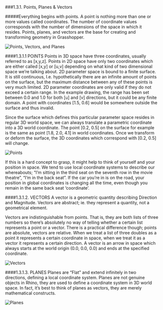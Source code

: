 ###1.3.1. Points, Planes & Vectors

#####Everything begins with points. A point is nothing more than one or more values called coordinates. The number of coordinate values corresponds with the number of dimensions of the space in which it resides. Points, planes, and vectors are the base for creating and transforming geometry in Grasshopper.

![Points, Vectors, and Planes](images/1-3-1/1-3-1_001-intro.png)

####1.3.1.1 POINTS
Points in 3D space have three coordinates, usually referred to as [x,y,z]. Points in 2D space have only two coordinates which are either called [x,y] or [u,v] depending on what kind of two dimensional space we’re talking about.
2D parameter space is bound to a finite surface. It is still continuous, I.e. hypothetically there are an infinite amount of points on the surface, but the maximum distance between any of these points is very much limited. 2D parameter coordinates are only valid if they do not exceed a certain range. In the example drawing, the range has been set between 0.0 and 1.0 for both [u] and [v] directions, but it could be any finite domain. A point with coordinates [1.5, 0.6] would be somewhere outside the surface and thus invalid.

Since the surface which defines this particular parameter space resides in regular 3D world space, we can always translate a parametric coordinate into a 3D world coordinate. The point [0.2, 0.5] on the surface for example is the same as point [1.8, 2.0, 4.1] in world coordinates. Once we transform or deform the surface, the 3D coordinates which correspond with [0.2, 0.5] will change.

![Points](images/1-3-1/1-3-1_002-points.png)

If this is a hard concept to grasp, it might help to think of yourself and your position in space. We tend to use local coordinate systems to describe our whereabouts; “I’m sitting in the third seat on the seventh row in the movie theatre”, “I’m in the back seat”. If the car you’re in is on the road, your position in global coordinates is changing all the time, even though you remain in the same back seat ‘coordinate’.

####1.3.1.2. VECTORS
A vector is a geometric quantity describing Direction and Magnitude.
Vectors are abstract; ie. they represent a quantity, not a geometrical element.

Vectors are indistinguishable from points. That is, they are both lists of three numbers so there’s absolutely no way of telling whether a certain list represents a point or a vector. There is a practical difference though; points are absolute, vectors are relative. When we treat a list of three doubles as a point it represents a certain coordinate in space, when we treat it as a vector it represents a certain direction. A vector is an arrow in space which always starts at the world origin (0.0, 0.0, 0.0) and ends at the specified coordinate.

![Vectors](images/1-3-1/1-3-1_003-vectors.png)

####1.3.1.3. PLANES
Planes are “Flat” and extend infinitely in two directions, defining a local coordinate system. Planes are not genuine objects in Rhino, they are used to define a coordinate system in 3D world space. In fact, it’s best to think of planes as vectors, they are merely mathematical constructs.

![Planes](images/1-3-1/1-3-1_004-planes.png)
